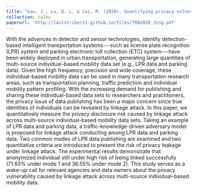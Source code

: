 ```yaml
---
title: "Gao, J., Lu, Q. L. & Cai, M. (2020). Quantifying privacy vulnerability under linkage attack across multi-source individual mobility data. In 99th Transportation Research Board (TRB) Annual Meeting."
collection: talks
paperurl: 'http://laststriker11.github.io/files/TRB2020_Jing.pdf'
---
```

With the advances in detector and sensor technologies, identity detection-based intelligent transportation systems---such as license plate recognition (LPR) system and parking electronic toll collection (ETC) system---have been widely deployed in urban transportation, generating large quantities of multi-source individual-based mobility data set (e.g., LPR data and parking data). Given the high frequency, precision and wide coverage, these individual-based mobility data can be used in many transportation research areas, such as transportation planning, traffic prediction and individual mobility pattern profiling. With the increasing demand for publishing and sharing these individual-based data sets to researchers and practitioners, the privacy issue of data publishing has been a major concern since true identities of individuals can be revealed by linkage attack. In this paper, we quantitatively measure the privacy disclosure risk caused by linkage attack across multi-source individual-based mobility data sets. Taking an example of LPR data and parking data, a traffic-knowledge-driven adversary model is proposed for linkage attack conducting among LPR data and parking data. Two common modes of LPR data publishing are examined and two quantitative criteria are introduced to present the risk of privacy leakage under linkage attack. The experimental results demonstrate that anonymized individual still under high risk of being linked successfully (71.63% under mode 1 and 36.55% under mode 2). This study serves as a wake-up call for relevant agencies and data owners about the privacy vulnerability caused by linkage attack across multi-source individual-based mobility data.
